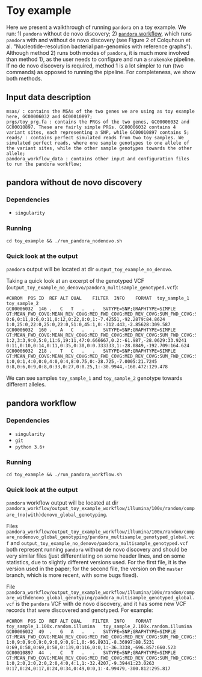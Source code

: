 # Toy example

Here we present a walkthrough of running `pandora` on a toy example. We run: 1) `pandora` without de novo discovery; 2) [`pandora` workflow](https://github.com/iqbal-lab-org/pandora_workflow), which runs `pandora` with and without de novo discovery (see Figure 2 of Colquhoun et al. "Nucleotide-resolution bacterial pan-genomics with reference graphs"). Although method 2) runs both modes of `pandora`, it is much more involved than method 1), as the user needs to configure and run a `snakemake` pipeline. If no de novo discovery is required, method 1 is a lot simpler to run (two commands) as opposed to running the pipeline. For completeness, we show both methods.

## Input data description

```
msas/ : contains the MSAs of the two genes we are using as toy example here, GC00006032 and GC00010897;
prgs/toy_prg.fa : contains the PRGs of the two genes, GC00006032 and GC00010897. These are fairly simple PRGs. GC00006032 contains 4 variant sites, each representing a SNP, while GC00010897 contains 5;
reads/ : contains perfect simulated reads from two toy samples. We simulated perfect reads, where one sample genotypes to one allele of the variant sites, while the other sample genotypes towards the other allele;
pandora_workflow_data : contains other input and configuration files to run the pandora workflow;
```

##  pandora without de novo discovery

### Dependencies

* `singularity`

### Running
`cd toy_example && ./run_pandora_nodenovo.sh`

### Quick look at the output

`pandora` output will be located at dir `output_toy_example_no_denovo`.

Taking a quick look at an excerpt of the genotyped VCF (`output_toy_example_no_denovo/pandora_multisample_genotyped.vcf`):

```
#CHROM	POS	ID	REF	ALT	QUAL	FILTER	INFO	FORMAT	toy_sample_1	toy_sample_2
GC00006032	146	.	C	T	.	.	SVTYPE=SNP;GRAPHTYPE=SIMPLE	GT:MEAN_FWD_COVG:MEAN_REV_COVG:MED_FWD_COVG:MED_REV_COVG:SUM_FWD_COVG:SUM_REV_COVG:GAPS:LIKELIHOOD:GT_CONF	0:6,0:11,0:6,0:11,0:12,0:22,0:0,1:-7.42551,-92.2879:84.8624	1:0,25:0,22:0,25:0,22:0,51:0,45:1,0:-312.443,-2.85628:309.587
GC00006032	160	.	A	C	.	.	SVTYPE=SNP;GRAPHTYPE=SIMPLE	GT:MEAN_FWD_COVG:MEAN_REV_COVG:MED_FWD_COVG:MED_REV_COVG:SUM_FWD_COVG:SUM_REV_COVG:GAPS:LIKELIHOOD:GT_CONF	1:2,3:3,9:0,5:0,11:6,19:11,47:0.666667,0.2:-61.987,-28.0629:33.9241	0:11,0:10,0:14,0:11,0:35,0:30,0:0.333333,1:-28.0849,-192.709:164.624
GC00006032	218	.	T	C	.	.	SVTYPE=SNP;GRAPHTYPE=SIMPLE	GT:MEAN_FWD_COVG:MEAN_REV_COVG:MED_FWD_COVG:MED_REV_COVG:SUM_FWD_COVG:SUM_REV_COVG:GAPS:LIKELIHOOD:GT_CONF	1:0,0:1,4:0,0:0,4:0,0:4,8:0.75,0:-28.725,-7.0005:21.7245	0:8,0:6,0:9,0:8,0:33,0:27,0:0.25,1:-30.9944,-160.472:129.478
```

We can see samples `toy_sample_1` and `toy_sample_2` genotype towards different alleles.

##  pandora workflow

### Dependencies

* `singularity`
* `git`
* `python 3.6+`

### Running
`cd toy_example && ./run_pandora_workflow.sh`

### Quick look at the output

`pandora` workflow output will be located at dir `pandora_workflow/output_toy_example_workflow/illumina/100x/random/compare_(no|with)denovo_global_genotyping`.

Files `pandora_workflow/output_toy_example_workflow/illumina/100x/random/compare_nodenovo_global_genotyping/pandora_multisample_genotyped_global.vcf` and `output_toy_example_no_denovo/pandora_multisample_genotyped.vcf` both represent running `pandora` without de novo discovery and should be very similar files (just differentiating on some header lines, and on some statistics, due to slightly different versions used. For the first file, it is the version used in the paper; for the second file, the version on the `master` branch, which is more recent, with some bugs fixed). 

File `pandora_workflow/output_toy_example_workflow/illumina/100x/random/compare_withdenovo_global_genotyping/pandora_multisample_genotyped_global.vcf` is the `pandora` VCF with de novo discovery, and it has some new VCF records that were discovered and genotyped. For example:

```
#CHROM	POS	ID	REF	ALT	QUAL	FILTER	INFO	FORMAT	toy_sample_1.100x.random.illumina	toy_sample_2.100x.random.illumina
GC00006032	49	.	G	A	.	.	SVTYPE=SNP;GRAPHTYPE=SIMPLE	GT:MEAN_FWD_COVG:MEAN_REV_COVG:MED_FWD_COVG:MED_REV_COVG:SUM_FWD_COVG:SUM_REV_COVG:GAPS:LIKELIHOOD:GT_CONF	1:0,9:0,9:0,9:0,9:0,9:0,9:1,0:-96.8931,-8.36997:88.5231	0:69,0:58,0:69,0:58,0:139,0:116,0:0,1:-36.3338,-696.857:660.523
GC00010897	44	.	C	T	.	.	SVTYPE=SNP;GRAPHTYPE=SIMPLE	GT:MEAN_FWD_COVG:MEAN_REV_COVG:MED_FWD_COVG:MED_REV_COVG:SUM_FWD_COVG:SUM_REV_COVG:GAPS:LIKELIHOOD:GT_CONF	1:0,2:0,2:0,2:0,2:0,4:0,4:1,1:-32.4207,-9.39441:23.0263	0:17,0:24,0:17,0:24,0:34,0:49,0:0,1:-4.99479,-300.812:295.817
```
